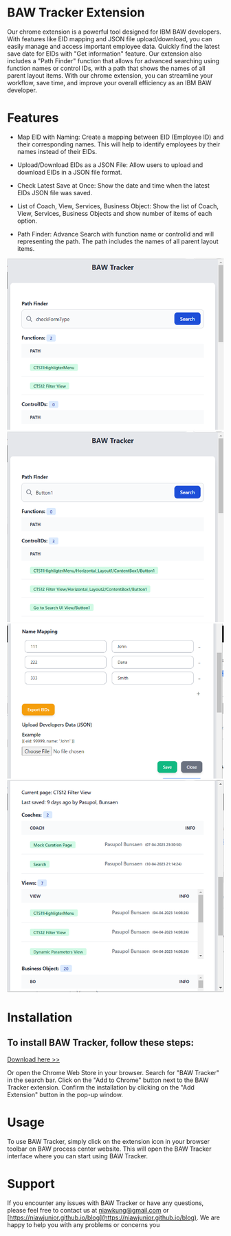 # BAW Tracker Extension

Our chrome extension is a powerful tool designed for IBM BAW developers. With features like EID mapping and JSON file upload/download, you can easily manage and access important employee data. Quickly find the latest save date for EIDs with "Get information" feature.
Our extension also includes a "Path Finder" function that allows for advanced searching using function names or control IDs, with a path that shows the names of all parent layout items.
With our chrome extension, you can streamline your workflow, save time, and improve your overall efficiency as an IBM BAW developer.


# Features


- Map EID with Naming: Create a mapping between EID (Employee ID) and their corresponding names. This will help to identify employees by their names instead of their EIDs.

- Upload/Download EIDs as a JSON File: Allow users to upload and download EIDs in a JSON file format.

- Check Latest Save at Once: Show the date and time when the latest EIDs JSON file was saved.

- List of Coach, View, Services, Business Object: Show the list of Coach, View, Services, Business Objects and show number of items of each option.
- Path Finder:  Advance Search with function name or controlId and will representing the path. The path includes the names of all parent layout items.


![alt text](path-finder.PNG)
![alt text](path-finder2.PNG)
![alt text](name-mapping.PNG)
![alt text](info.PNG)


# Installation
## To install BAW Tracker, follow these steps:

 [Download here >>](https://chrome.google.com/webstore/detail/baw-tracker/bfbodlbmemamihigpconfhngdaecdmak?hl=en&authuser=0)
 
Or open the Chrome Web Store in your browser. Search for "BAW Tracker" in the search bar. Click on the "Add to Chrome" button next to the BAW Tracker extension. Confirm the installation by clicking on the "Add Extension" button in the pop-up window.

# Usage

To use BAW Tracker, simply click on the extension icon in your browser toolbar on BAW process center website. This will open the BAW Tracker interface where you can start using BAW Tracker.

# Support

If you encounter any issues with BAW Tracker or have any questions, please feel free to contact us at niawkung@gmail.com or [https://niawjunior.github.io/blog](https://niawjunior.github.io/blog). We are happy to help you with any problems or concerns you
